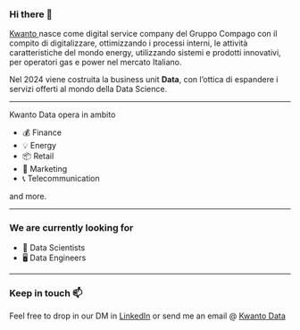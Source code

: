 ### Hi there 👋

<a href="https://www.kwanto.it/">Kwanto </a> nasce come digital service company del Gruppo Compago con il compito di digitalizzare, ottimizzando i processi interni, le attività caratteristiche del mondo energy, utilizzando sistemi e prodotti innovativi, per operatori gas e power nel mercato Italiano.

Nel 2024 viene costruita la business unit **Data**, con l’ottica di espandere i servizi offerti al mondo della Data Science.

---
Kwanto Data opera in ambito
- 💰 Finance
- 💡 Energy
- 📦 Retail
- 📣 Marketing
- 📞 Telecommunication

and more.

---

### We are currently looking for
- 🔬 Data Scientists
- 🖥 Data Engineers

---
### Keep in touch 📫 
Feel free to drop in our DM in <a href="https://www.linkedin.com/company/kwanto-srl/">LinkedIn</a> or send me an email @ <a href=mailto:a.pastelli@kwanto.it>Kwanto Data</a>
